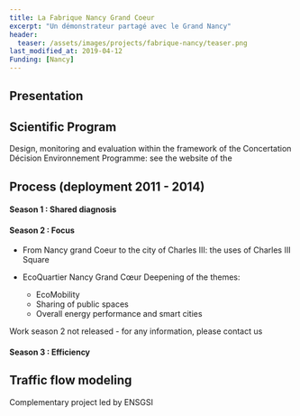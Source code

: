 ```yaml
---
title: La Fabrique Nancy Grand Coeur
excerpt: "Un démonstrateur partagé avec le Grand Nancy"
header:
  teaser: /assets/images/projects/fabrique-nancy/teaser.png
last_modified_at: 2019-04-12
Funding: [Nancy]
---
```


## Presentation

## Scientific Program

Design, monitoring and evaluation within the framework of the Concertation Décision Environnement Programme: see the website of the

## Process (deployment 2011 - 2014)


#### Season 1 : Shared diagnosis



#### Season 2 : Focus

- From Nancy grand Coeur to the city of Charles III: the uses of Charles III Square
- EcoQuartier Nancy Grand Cœur Deepening of the themes:

  - EcoMobility
  - Sharing of public spaces
  - Overall energy performance and smart cities


Work season 2 not released - for any information, please contact us


#### Season 3 : Efficiency


## Traffic flow modeling
Complementary project led by ENSGSI
